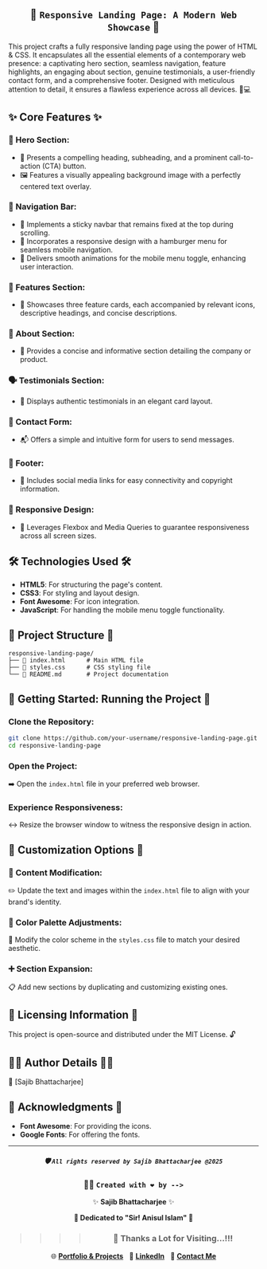 <div align="center">

## 🌟 `Responsive Landing Page: A Modern Web Showcase` 🌟

</div>

This project crafts a fully responsive landing page using the power of HTML & CSS. It encapsulates all the essential elements of a contemporary web presence: a captivating hero section, seamless navigation, feature highlights, an engaging about section, genuine testimonials, a user-friendly contact form, and a comprehensive footer. Designed with meticulous attention to detail, it ensures a flawless experience across all devices. 📱💻

## ✨ Core Features ✨

### 🦸 Hero Section:

- 📜 Presents a compelling heading, subheading, and a prominent call-to-action (CTA) button.
- 🖼️ Features a visually appealing background image with a perfectly centered text overlay.

### 🧭 Navigation Bar:

- 📌 Implements a sticky navbar that remains fixed at the top during scrolling.
- 🍔 Incorporates a responsive design with a hamburger menu for seamless mobile navigation.
- 💫 Delivers smooth animations for the mobile menu toggle, enhancing user interaction.

### 🌟 Features Section:

- 🎁 Showcases three feature cards, each accompanied by relevant icons, descriptive headings, and concise descriptions.

### 📖 About Section:

- 📝 Provides a concise and informative section detailing the company or product.

### 🗣️ Testimonials Section:

- 💬 Displays authentic testimonials in an elegant card layout.

### 📧 Contact Form:

- 📬 Offers a simple and intuitive form for users to send messages.

### 👣 Footer:

- 🔗 Includes social media links for easy connectivity and copyright information.

### 🔄 Responsive Design:

- 📐 Leverages Flexbox and Media Queries to guarantee responsiveness across all screen sizes.

## 🛠️ Technologies Used 🛠️

- **HTML5**: For structuring the page's content.
- **CSS3**: For styling and layout design.
- **Font Awesome**: For icon integration.
- **JavaScript**: For handling the mobile menu toggle functionality.

## 📂 Project Structure 📂

```
responsive-landing-page/
├── 📄 index.html      # Main HTML file
├── 🎨 styles.css      # CSS styling file
└── 📝 README.md       # Project documentation
```

## 🚀 Getting Started: Running the Project 🚀

### Clone the Repository:

```bash
git clone https://github.com/your-username/responsive-landing-page.git
cd responsive-landing-page
```

### Open the Project:

➡️ Open the `index.html` file in your preferred web browser.

### Experience Responsiveness:

↔️ Resize the browser window to witness the responsive design in action.

## 🎨 Customization Options 🎨

### 📝 Content Modification:

✏️ Update the text and images within the `index.html` file to align with your brand's identity.

### 🌈 Color Palette Adjustments:

🎨 Modify the color scheme in the `styles.css` file to match your desired aesthetic.

### ➕ Section Expansion:

📋 Add new sections by duplicating and customizing existing ones.

## 📜 Licensing Information 📜

This project is open-source and distributed under the MIT License. 🔓

## 🧑‍💻 Author Details 🧑‍💻

👤 [Sajib Bhattacharjee]

## 🙏 Acknowledgments 🙏

- **Font Awesome**: For providing the icons.
- **Google Fonts**: For offering the fonts.

---

<div align="center">

##### 🛡️ `All rights reserved by Sajib Bhattacharjee @2025`

### 👨‍💻 `Created with ❤️ by -->`

✨ **Sajib Bhattacharjee** ✨

**💖 Dedicated to "Sir! Anisul Islam" 💖**

> > > > ### 🙏 Thanks a Lot for Visiting...!!!

🌐 [**Portfolio & Projects**](https://github.com/Sajib-Bhattacharjee)  
💼 [**LinkedIn**](https://www.linkedin.com/in/sajib-bhattacharjee-42682a178/)  
📧 [**Contact Me**](mailto:sajibbhattacjarjee2000@gmail.com)

</div>
